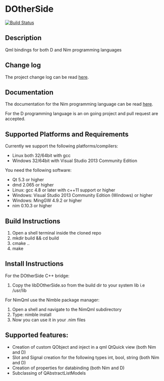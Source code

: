 # DOtherSide 

[![Build Status](https://travis-ci.org/filcuc/DOtherSide.svg?branch=master)](https://travis-ci.org/filcuc/DOtherSide)

## Description

Qml bindings for both D and Nim programming languages

## Change log
The project change log can be read [here](./CHANGELOG.md).

## Documentation
The documentation for the Nim programming language can be
read [here](http://filcuc.github.io/DOtherSide/ "").

For the D programming language is an on going project
and pull request are accepted.

## Supported Platforms and Requirements
Currently we support the following platforms/compilers:
- Linux both 32/64bit with gcc
- Windows 32/64bit with Visual Studio 2013 Community Edition 

You need the following software:
* Qt 5.3 or higher
* dmd 2.065 or higher
* Linux: gcc 4.8 or later with c++11 support or higher
* Windows: Visual Studio 2013 Community Edition (Windows) or higher
* Windows: MingGW 4.9.2 or higher
* nim 0.10.3 or higher

## Build Instructions
1. Open a shell terminal inside the cloned repo
2. mkdir build && cd build
3. cmake ..
4. make

## Install Instructions
For the DOtherSide C++ bridge:

1. Copy the libDOtherSide.so from the build dir to your system lib i.e /usr/lib

For NimQml use the Nimble package manager:

1. Open a shell and navigate to the NimQml subdirectory
2. Type: nimble install
3. Now you can use it in your .nim files

## Supported features:
* Creation of custom QObject and inject in a qml QtQuick view (both Nim and D)
* Slot and Signal creation for the following types int, bool, string (both Nim and D)
* Creation of properties for databinding (both Nim and D)
* Subclassing of QAbstractListModels 




